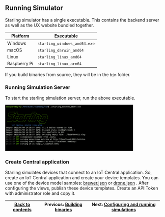 
## Running Simulator ##
Starling simulator has a single executable. This contains the backend server as well as the UX website bundled together.

Platform      | Executable
--------------|----------------------------------
Windows       | `starling_windows_amd64.exe`
macOS         | `starling_darwin_amd64`
Linux         | `starling_linux_amd64`
Raspberry Pi  | `starling_linux_arm64`

If you build binaries from source, they will be in the `bin` folder.

### Running Simulation Server ###
To start the starling simulation server, run the above executable.

<img src="assets/start.png" alt="Starting Starling" height=150 />

### Create Central application ###
Starling simulates devices that connect to an IoT Central application.
So, create an IoT Central application and create your device templates.
You can use one of the device model samples: [brewer.json](./brewer.json) or [drone.json](./drone.json) .
After configuring the views, publish these device templates. Create an API Token with administrator role and copy it.

[Back to contents](../README.md)| Previous: [Building binaries](build.md) | Next: [Configuring and running simulations](configure.md)
---------------------------------|-------------------------------------------------------|------------------------------------

